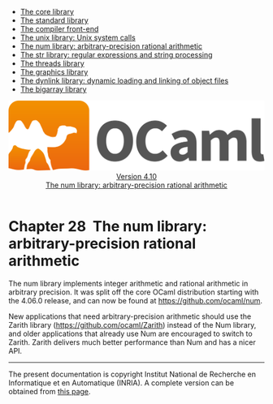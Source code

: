 <!-- ((! set title Manual !)) ((! set documentation !)) ((! set manual !)) ((! set nobreadcrumb !)) -->
<div class="manual content"><ul class="part_menu"><li><a href="core.html">The core library</a></li><li><a href="stdlib.html">The standard library</a></li><li><a href="parsing.html">The compiler front-end</a></li><li><a href="libunix.html">The unix library: Unix system calls</a></li><li class="active"><a href="libnum.html">The num library: arbitrary-precision rational arithmetic</a></li><li><a href="libstr.html">The str library: regular expressions and string processing</a></li><li><a href="libthreads.html">The threads library</a></li><li><a href="libgraph.html">The graphics library</a></li><li><a href="libdynlink.html">The dynlink library: dynamic loading and linking of object files</a></li><li><a href="libbigarray.html">The bigarray library</a></li></ul><header><nav class="toc brand"><a class="brand" href="https://ocaml.org/"><img src="colour-logo-gray.svg" class="svg" alt="OCaml"></a></nav><nav class="toc"><div class="toc_version"><a href="/docs" id="version-select">Version 4.10</a></div><div class="toc_title"><a href="#">The num library: arbitrary-precision rational arithmetic</a></div></nav></header>




<h1 class="chapter" id="sec570"><span>Chapter 28</span>&nbsp;&nbsp;The num library: arbitrary-precision rational arithmetic</h1>
<p>The <span class="c003">num</span> library implements integer arithmetic and rational
arithmetic in arbitrary precision. It was split off the core
OCaml distribution starting with the 4.06.0 release, and can now be found
at <a href="https://github.com/ocaml/num"><span class="c003">https://github.com/ocaml/num</span></a>.</p><p>New applications that need arbitrary-precision arithmetic should use the
<span class="c003">Zarith</span> library (<a href="https://github.com/ocaml/Zarith"><span class="c003">https://github.com/ocaml/Zarith</span></a>) instead of the <span class="c003">Num</span>
library, and older applications that already use <span class="c003">Num</span> are encouraged to
switch to <span class="c003">Zarith</span>. <span class="c003">Zarith</span> delivers much better performance than <span class="c003">Num</span>
and has a nicer API.

</p>
<hr>





<div class="copyright">The present documentation is copyright Institut National de Recherche en Informatique et en Automatique (INRIA). A complete version can be obtained from <a href="http://caml.inria.fr/pub/docs/manual-ocaml/">this page</a>.</div></div>